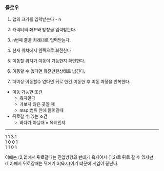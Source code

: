 ### 플로우
1. 맵의 크기를 입력받는다 - n
2. 캐릭터의 좌표와 방향을 입력받는다.
3. n번째 줄을 차례대로 입력받는다.

4. 현재 위치에서 왼쪽으로 회전한다
5. 이동할 위치가 이동이 가능한지 확인한다.
6. 이동할 수 없다면 회전만한상태로 넘긴다.
7. 더이상 이동할수 없다면 뒤로 한칸 이동한 후 이동 과정을 반복한다.

- 이동 가능한 조건
  - 육지일때
  - 가보지 않은 곳일 때
  - map 범위 안에 들어갈때
- 뒤로갈 수 있는 조건
  - 바다가 아닐때 = 육지인지

---
1 1 3 1  
1 0 0 1  
1 1 0 1  

이떄는 (2,2)에서 뒤로갈때는 진입방향의 반대가 육지여서 (1,2)로 뒤로 갈 수 있지만  
(1,2)에서 뒤로갈때는 뒤에가 3(육지)이기 떄문에 게임이 끝난다. 